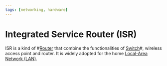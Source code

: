 ```yaml
---
tags: [networking, hardware]
---
```


# Integrated Service Router (ISR)

ISR is a kind of #[Router](202207061800.md) that combine the functionalities of
[Switch](202207051907.md)#, wireless access point and router. It is widely
adopted for the home [Local-Area Network (LAN)](202207051554.md).
